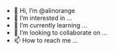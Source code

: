 - 👋 Hi, I’m @alinorange
- 👀 I’m interested in ...
- 🌱 I’m currently learning ...
- 💞️ I’m looking to collaborate on ...
- 📫 How to reach me ...

<!---
alinorange/alinorange is a ✨ special ✨ repository because its `README.md` (this file) appears on your GitHub profile.
You can click the Preview link to take a look at your changes.
--->
